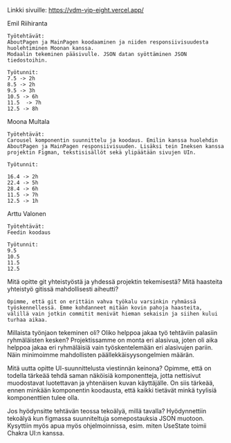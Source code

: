 
Linkki sivuille: https://vdm-vjp-eight.vercel.app/


Emil Riihiranta

    Työtehtävät: 
    AboutPagen ja MainPagen koodaaminen ja niiden responsiivisuudesta huolehtiminen Moonan kanssa.  
    Modaalin tekeminen pääsivulle. JSON datan syöttäminen JSON tiedostoihin.

    Työtunnit:
    7.5 -> 2h 
    8.5 -> 2h 
    9.5 -> 3h
    10.5 -> 6h
    11.5  -> 7h
    12.5 -> 8h 


Moona Multala

    Työtehtävät: 
    Carousel komponentin suunnittelu ja koodaus. Emilin kanssa huolehdin AboutPagen ja MainPagen responsiivisuuden. Lisäksi tein Ineksen kanssa projektin Figman, tekstisisällöt sekä ylipäätään sivujen UIn.

    Työtunnit:

    16.4 -> 2h
    22.4 -> 5h
    28.4 -> 6h
    11.5 -> 7h
    12.5 -> 1h


Arttu Valonen

    Työtehtävät:
    Feedin koodaus

    Työtunnit:
    9.5
    10.5
    11.5 
    12.5


Mitä opitte git yhteistyöstä ja yhdessä projektin tekemisestä? Mitä haasteita yhteistyö gitissä mahdollisesti aiheutti?

    Opimme, että git on erittäin vahva työkalu varsinkin ryhmässä työskennellessä. Emme kohdanneet mitään kovin pahoja haasteita, välillä vain jotkin commitit menivät hieman sekaisin ja siihen kului turhaa aikaa. 

Millaista työnjaon tekeminen oli? Oliko helppoa jakaa työ tehtäviin palasiin ryhmäläisten kesken?
    Projektissamme on monta eri alasivua, joten oli aika helppoa jakaa eri ryhmäläisiä vain työskentelemään eri alasivujen pariin. Näin minimoimme mahdollisten päällekkäisyysongelmien määrän. 

Mitä uutta opitte UI-suunnittelusta viestinnän keinona?
    Opimme, että on todella tärkeää tehdä saman näköisiä komponentteja, jotta nettisivut muodostavat luotettavan ja yhtenäisen kuvan käyttäjälle. On siis tärkeää, ennen minkään komponentin koodausta, että kaikki tietävät minkä tyylisiä komponenttien tulee olla.


Jos hyödynsitte tehtävän teossa tekoälyä, millä tavalla? 
    Hyödynnettiin tekoälyä kun figmassa suunniteltuja somepostauksia JSON muotoon. Kysyttiin myös apua myös ohjelmoinnissa, esim. miten UseState toimii Chakra UI:n kanssa. 


